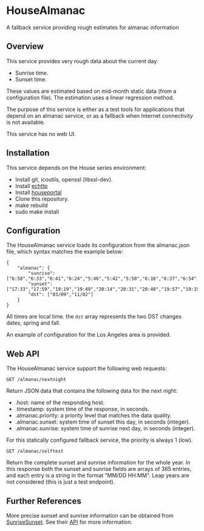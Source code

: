 # HouseAlmanac
A fallback service providing rough estimates for almanac information

## Overview

This service provides very rough data about the current day:
- Sunrise time.
- Sunset time.

These values are estimated based on mid-month static data (from a configuration file). The estimation uses a linear regression method.

The purpose of this service is either as a test tools for applications that depend on an almanac service, or as a fallback when Internet connectivity is not available.

This service has no web UI.

## Installation

This service depends on the House series environment:
* Install git, icoutils, openssl (libssl-dev).
* Install [echttp](https://github.com/pascal-fb-martin/echttp)
* Install [houseportal](https://github.com/pascal-fb-martin/houseportal)
* Clone this repository.
* make rebuild
* sudo make install

## Configuration

The HouseAlmanac service loads its configuration from the almanac.json file, which syntax matches the example below:
```
{
    "almanac": {
        "sunrise": ["6:58","6:33","6:41","6:24","5:46","5:42","5:50","6:16","6:37","6:54","6:28","6:49"],
        "sunset": ["17:33","17:59","19:19","19:49","20:14","20:31","20:40","19:57","19:15","19:33","17:04","17:08"],
        "dst": ["03/09","11/02"]
    }
}
```

All times are local time. the `dst` array represents the two DST changes dates, spring and fall.

An example of configuration for the Los Angeles area is provided.

## Web API

The HouseAlmanac service support the following web requests:
```
GET /almanac/nextnight
```
Return JSON data that contains the following data for the next night:
- .host: name of the responding host.
- .timestamp: system time of the response, in seconds.
- .almanac.priority: a priority level that matches the data quality.
- .almanac.sunset: system time of sunset this day, in seconds (integer).
- .almanac.sunrise: system time of sunrise next day, in seconds (integer).

For this statically configured fallback service, the priority is always 1 (low).

```
GET /almanac/selftest
```
Return the complete sunset and sunrise information for the whole year. In this response both the sunset and sunrise fields are arrays of 365 entries, and each entry is a string in the format "MM/DD HH:MM". Leap years are not considered (this is just a test endpoint).

## Further References

More precise sunset and sunrise information can be obtained from [SunriseSunset](https://sunrise-sunset.org). See their [API](https://sunrise-sunset.org/api) for more information.

